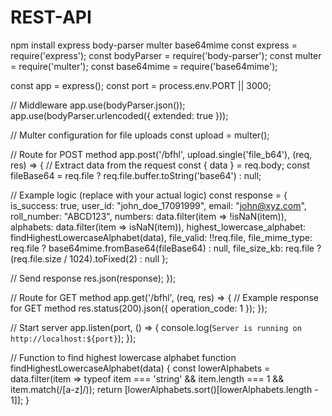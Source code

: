 # REST-API
npm install express body-parser multer base64mime
const express = require('express');
const bodyParser = require('body-parser');
const multer = require('multer');
const base64mime = require('base64mime');

const app = express();
const port = process.env.PORT || 3000;

// Middleware
app.use(bodyParser.json());
app.use(bodyParser.urlencoded({ extended: true }));

// Multer configuration for file uploads
const upload = multer();

// Route for POST method
app.post('/bfhl', upload.single('file_b64'), (req, res) => {
  // Extract data from the request
  const { data } = req.body;
  const fileBase64 = req.file ? req.file.buffer.toString('base64') : null;

  // Example logic (replace with your actual logic)
  const response = {
    is_success: true,
    user_id: "john_doe_17091999",
    email: "john@xyz.com",
    roll_number: "ABCD123",
    numbers: data.filter(item => !isNaN(item)),
    alphabets: data.filter(item => isNaN(item)),
    highest_lowercase_alphabet: findHighestLowercaseAlphabet(data),
    file_valid: !!req.file,
    file_mime_type: req.file ? base64mime.fromBase64(fileBase64) : null,
    file_size_kb: req.file ? (req.file.size / 1024).toFixed(2) : null
  };

  // Send response
  res.json(response);
});

// Route for GET method
app.get('/bfhl', (req, res) => {
  // Example response for GET method
  res.status(200).json({ operation_code: 1 });
});

// Start server
app.listen(port, () => {
  console.log(`Server is running on http://localhost:${port}`);
});

// Function to find highest lowercase alphabet
function findHighestLowercaseAlphabet(data) {
  const lowerAlphabets = data.filter(item => typeof item === 'string' && item.length === 1 && item.match(/[a-z]/));
  return [lowerAlphabets.sort()[lowerAlphabets.length - 1]];
}
